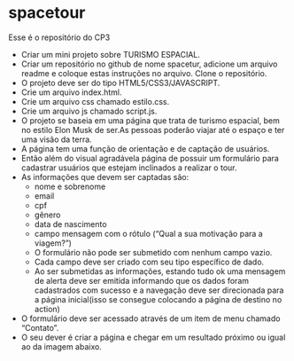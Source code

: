 # spacetour

Esse é o repositório do CP3

-  Criar um mini projeto sobre TURISMO ESPACIAL.
-  Criar um repositório no github de nome spacetur, adicione um arquivo readme e coloque estas instruções no arquivo. Clone o repositório.
-  O projeto deve ser do tipo HTML5/CSS3/JAVASCRIPT.
-  Crie um arquivo index.html.
-  Crie um arquivo css chamado estilo.css.
-  Crie um arquivo js chamado script.js.
-  O projeto se baseia em uma página que trata de turismo espacial, bem no estilo Elon Musk de ser.As pessoas poderão viajar até o espaço e ter uma visão da terra.
-  A página tem uma função de orientação e de captação de usuários.
-  Então além do visual agradávela página de possuir um formulário para cadastrar usuários que estejam inclinados a realizar o tour.
-  As informações que devem ser captadas são:
   -  nome e sobrenome
   -  email
   -  cpf
   -  gênero
   -  data de nascimento
   -  campo mensagem com o rótulo (“Qual a sua motivação para a viagem?”)
   -  O formulário não pode ser submetido com nenhum campo vazio.
   -  Cada campo deve ser criado com seu tipo específico de dado.
   -  Ao ser submetidas as informações, estando tudo ok uma mensagem de alerta deve ser emitida informando que os dados foram cadastrados com sucesso e a navegação deve ser direcionada para a página inicial(isso se consegue colocando a página de destino no action)
-  O formulário deve ser acessado através de um item de menu chamado “Contato”.
-  O seu dever é criar a página e chegar em um resultado próximo ou igual ao da imagem abaixo.
